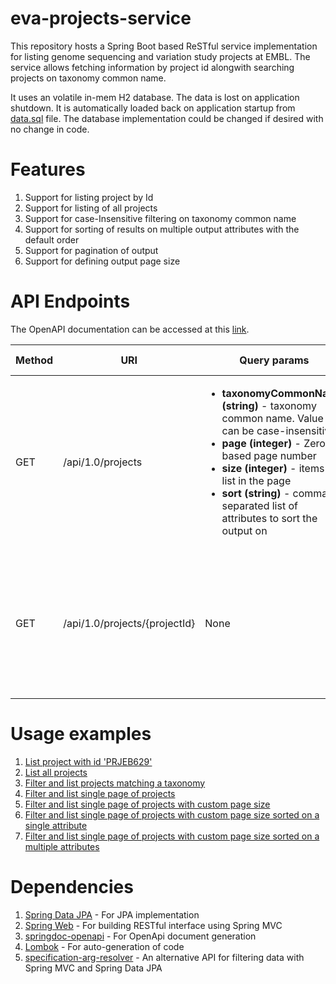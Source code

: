 # eva-projects-service
This repository hosts a Spring Boot based ReSTful service implementation for listing genome sequencing and variation study projects at EMBL. The service allows fetching information by project id alongwith searching projects on taxonomy common name.    

It uses an volatile in-mem H2 database. The data is lost on application shutdown. It is  automatically loaded back on application startup from [data.sql](src/main/resources/data.sql) file. The database implementation could be changed if desired with no change in code.

# Features
1. Support for listing project by Id
2. Support for listing of all projects
3. Support for case-Insensitive filtering on taxonomy common name
4. Support for sorting of results on multiple output attributes with the default order
5. Support for pagination of output 
6. Support for defining output page size 

# API Endpoints

The OpenAPI documentation can be accessed at this [link](http://localhost:8080/swagger-ui.html).

Method | URI | Query params | Response Codes
------------ | ------------- | ------------- | -------------
GET | /api/1.0/projects | <ul><li><strong>taxonomyCommonName (string) </strong> - taxonomy common name. Value can be case-insensitive.</li><li><strong>page (integer) </strong> - Zero based page number</li><li> <strong>size (integer)</strong> - items to list in the page</li><li><strong>sort (string)</strong> - comma separated list of attributes to sort the output on</li></ul> | <ul><li><strong>200</strong>.</li></ul>
GET | /api/1.0/projects/{projectId} | None | <ul><li><strong>200</strong> - when matching resource(s) is found.</li><li><strong>404</strong> - when no matching resource(s) is found.</li></ul>

# Usage examples
1. [List project with id 'PRJEB629'](http://localhost:8080/api/1.0/projects/PRJEB629)
2. [List all projects](http://localhost:8080/api/1.0/projects)
3. [Filter and list projects matching a taxonomy](http://localhost:8080/api/1.0/projects?taxonomyCommonName=Human)
4. [Filter and list single page of projects](http://localhost:8080/api/1.0/projects?taxonomyCommonName=Human&page=0)
5. [Filter and list single page of projects with custom page size](http://localhost:8080/api/1.0/projects?taxonomyCommonName=Human&page=0&size=10)
6. [Filter and list single page of projects with custom page size sorted on a single attribute](http://localhost:8080/api/1.0/projects?taxonomyCommonName=barley&page=0&size=10&sort=projectId)
7. [Filter and list single page of projects with custom page size sorted on a multiple attributes](http://localhost:8080/api/1.0/projects?taxonomyCommonName=barley&page=0&size=10&sort=projectId,centerName)

# Dependencies
1. [Spring Data JPA](https://spring.io/projects/spring-data-jpa) - For JPA implementation 
2. [Spring Web](https://github.com/spring-projects/spring-framework/tree/master/spring-web) - For building RESTful interface using Spring MVC
3. [springdoc-openapi](https://springdoc.org/) - For OpenApi document generation
2. [Lombok](https://projectlombok.org/) - For auto-generation of code
2. [specification-arg-resolver](https://github.com/tkaczmarzyk/specification-arg-resolver) - An alternative API for filtering data with Spring MVC and Spring Data JPA


